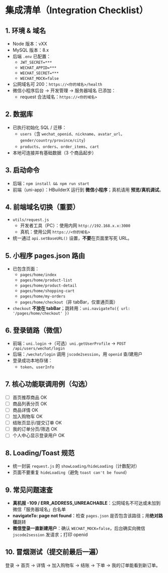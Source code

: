 # 集成清单（Integration Checklist）

## 1. 环境 & 域名
- Node 版本：vXX
- MySQL 版本：8.x
- 后端 `.env` 已配置：
  - `JWT_SECRET=***`
  - `WECHAT_APPID=***`
  - `WECHAT_SECRET=***`
  - `WECHAT_MOCK=false`
- 公网域名可 200：`https://<你的域名>/health`
- 微信小程序后台 → 开发管理 → 服务器域名 已添加：
  - request 合法域名：`https://<你的域名>`

## 2. 数据库
- 已执行初始化 SQL / 迁移：
  - `users`（含 `wechat_openid`、`nickname`、`avatar_url`、`gender/country/province/city`）
  - `products`、`orders`、`order_items`、`cart`
- 本地可连接并有基础数据（3 个商品起步）

## 3. 启动命令
- 后端：`npm install && npm run start`
- 前端（uni-app）：HBuilderX 运行到 **微信小程序**；真机请用 **预览/真机调试**。

## 4. 前端域名切换（重要）
- `utils/request.js`
  - 开发者工具（PC）：使用内网 `http://192.168.x.x:3000`
  - 真机：使用公网 `https://<你的域名>`
- 统一通过 `api.setBaseURL()` 设置，**不要**在页面里写死 URL。

## 5. 小程序 pages.json 路由
- 已包含页面：
  - `pages/home/index`
  - `pages/home/product-list`
  - `pages/home/product-detail`
  - `pages/home/shopping-cart`
  - `pages/home/my-orders`
  - `pages/home/checkout`（非 tabBar，仅普通页面）
- `checkout` **不放在 tabBar**；跳转用：`uni.navigateTo({ url: '/pages/home/checkout' })`

## 6. 登录链路（微信）
- 前端：`uni.login` →（可选）`uni.getUserProfile` → `POST /api/users/wechat/login`
- 后端：`/wechat/login` 调用 `jscode2session`，用 `openid` 查/建用户
- 登录成功本地存储：
  - `token`、`userInfo`

## 7. 核心功能联调用例（勾选）
- [ ] 首页推荐商品 OK
- [ ] 商品列表分页 OK
- [ ] 商品详情 OK
- [ ] 加入购物车 OK
- [ ] 结账页显示/提交订单 OK
- [ ] 我的订单分页/筛选 OK
- [ ] 个人中心显示登录用户 OK

## 8. Loading/Toast 规范
- 统一封装 `request.js` 的 `showLoading/hideLoading`（计数配对）
- 页面不要重复 `hideLoading`（避免 `toast can't be found`）

## 9. 常见问题速查
- **真机报 -109 / ERR_ADDRESS_UNREACHABLE**：公网域名不可达或未加到微信「服务器域名」白名单
- **navigateTo: page not found**：检查 `pages.json` 是否包含该路径；用**绝对路径**跳转
- **微信登录一直新建用户**：确认 `WECHAT_MOCK=false`，后台确实向微信 `jscode2session` 发请求；打印 openid

## 10. 冒烟测试（提交前最后一遍）
登录 → 首页 → 详情 → 加入购物车 → 结账 → 下单 → 我的订单能看到新订单。
